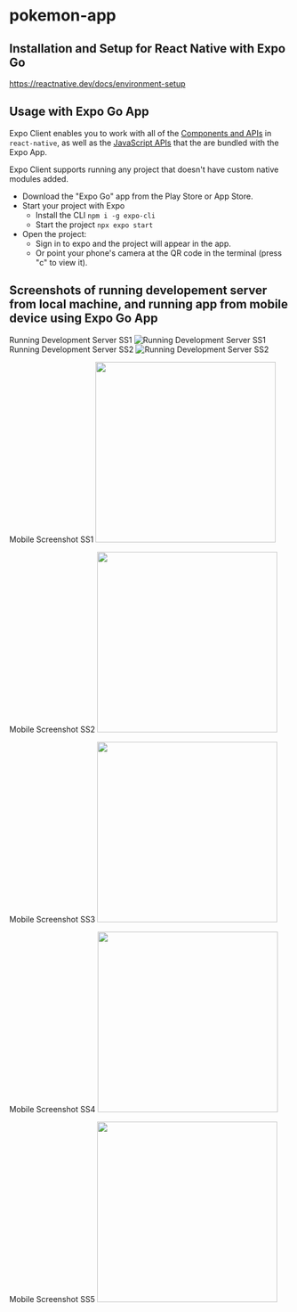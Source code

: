 # pokemon-app


## Installation and Setup for React Native with Expo Go

https://reactnative.dev/docs/environment-setup


## Usage with Expo Go App

Expo Client enables you to work with all of the [Components and APIs](https://facebook.github.io/react-native/docs/getting-started) in `react-native`, as well as the [JavaScript APIs](https://docs.expo.io/versions/latest) that the are bundled with the Expo App.

Expo Client supports running any project that doesn't have custom native modules added.

- Download the "Expo Go" app from the Play Store or App Store.
- Start your project with Expo
  - Install the CLI `npm i -g expo-cli`
  - Start the project `npx expo start`
- Open the project:
  - Sign in to expo and the project will appear in the app.
  - Or point your phone's camera at the QR code in the terminal (press "c" to view it).


## Screenshots of running developement server from local machine, and running app from mobile device using Expo Go App

Running Development Server SS1 ![Running Development Server SS1](https://github.com/charlesmichaelmira/pokemon-app/blob/main/raw/development-server-ss1.png?raw=true)
Running Development Server SS2 ![Running Development Server SS2](https://github.com/charlesmichaelmira/pokemon-app/blob/main/raw/development-server-ss2.png?raw=true)


Mobile Screenshot SS1
<img src="https://github.com/charlesmichaelmira/pokemon-app/blob/main/raw/IMG_3252.jpeg" width="324">

Mobile Screenshot SS2
<img src="https://github.com/charlesmichaelmira/pokemon-app/blob/main/raw/IMG_3253.jpeg" width="324">

Mobile Screenshot SS3
<img src="https://github.com/charlesmichaelmira/pokemon-app/blob/main/raw/IMG_3254.jpeg" width="324">

Mobile Screenshot SS4
<img src="https://github.com/charlesmichaelmira/pokemon-app/blob/main/raw/IMG_3255.jpeg" width="324">

Mobile Screenshot SS5
<img src="https://github.com/charlesmichaelmira/pokemon-app/blob/main/raw/IMG_3256.jpg" width="324">
